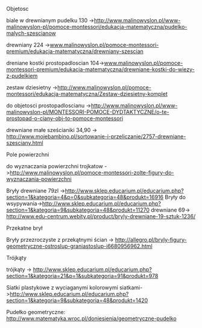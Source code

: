 Objetosc

biale w drewnianym pudelku 130 ->http://www.malinowyslon.pl/www-malinowyslon-pl/pomoce-montessori/edukacja-matematyczna/pudelko-malych-szescianow

drewniany 224 ->www.malinowyslon.pl/pomoce-montessori-premium/edukacja-matematyczna/drewniany-szescian

dreniane kostki prostopadloscian 104->www.malinowyslon.pl/pomoce-montessori-premium/edukacja-matematyczna/drewniane-kostki-do-wiezy-z-pudelkiem

zestaw dziesietny ->http://www.malinowyslon.pl/pomoce-montessori/edukacja-matematyczna/Zestaw-dziesietny-komplet

do objetosci prostopadloscianu ->http://www.malinowyslon.pl/www-malinowyslon-pl/MONTESSORI-POMOCE-DYDTAKTYCZNE/o-te-prostopad-o-ciany-obj-to-pomoce-montessori

drewniane małe sześcianiki 34,90 -> http://www.mojebambino.pl/sortowanie-i-przeliczanie/2757-drewniane-szesciany.html

Pole powierzchni

do wyznaczania powierzchni trojkatow ->http://www.malinowyslon.pl/pomoce-montessori-zolte-figury-do-wyznaczania-powierzchni

Bryły
drewniane 79zl ->http://www.sklep.educarium.pl/educarium.php?section=1&kategoria=4&p=0&subkategoria=48&produkt=16916
Bryły do wsypywania->http://www.sklep.educarium.pl/educarium.php?section=1&kategoria=9&subkategoria=48&produkt=11270
drewniane 69-> http://www.edu-centrum.webity.pl/product/bryly-drewniane-19-sztuk-1236/


Przekatne brył

Bryły przezroczyste z przekątnymi ścian -> http://allegro.pl/bryly-figury-geometryczne-ostroslup-graniastoslup-i6680956962.html

Trójkąty

trójkąty -> http://www.sklep.educarium.pl/educarium.php?section=1&kategoria=21&p=1&subkategoria=91&produkt=978

Siatki
plastykowe z wyciaganymi kolorowymi siatkami->http://www.sklep.educarium.pl/educarium.php?section=1&kategoria=9&subkategoria=48&produkt=1420

Pudełko geometryczne:
http://www.matematyka.wroc.pl/doniesienia/geometryczne-pudelko

